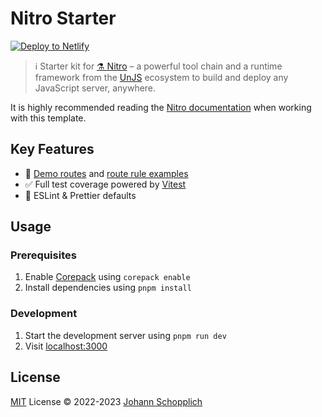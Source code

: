 # Nitro Starter

[![Deploy to Netlify](https://www.netlify.com/img/deploy/button.svg)](https://app.netlify.com/start/deploy?repository=https://github.com/johannschopplich/nitro-starter)

> ℹ️ Starter kit for [⚗️ Nitro](https://nitro.unjs.io/) – a powerful tool chain and a runtime framework from the [UnJS](https://github.com/unjs) ecosystem to build and deploy any JavaScript server, anywhere.

It is highly recommended reading the [Nitro documentation](https://nitro.unjs.io/) when working with this template.

## Key Features

- 🎒 [Demo routes](./routes/api/) and [route rule examples](./nitro.config.ts)
- ✅ Full test coverage powered by [Vitest](https://vitest.dev/)
- 🦺 ESLint & Prettier defaults

## Usage

### Prerequisites

1. Enable [Corepack](https://github.com/nodejs/corepack) using `corepack enable`
2. Install dependencies using `pnpm install`

### Development

1. Start the development server using `pnpm run dev`
2. Visit [localhost:3000](http://localhost:3000/)

## License

[MIT](./LICENSE) License © 2022-2023 [Johann Schopplich](https://github.com/johannschopplich)
